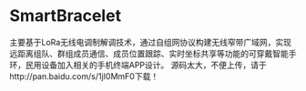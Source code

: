 # SmartBracelet
主要基于LoRa无线电调制解调技术，通过自组网协议构建无线窄带广域网，实现远距离组队、群组成员通信、成员位置跟踪、实时坐标共享等功能的可穿戴智能手环，民用设备加入相关的手机终端APP设计。
源码太大，不便上传，请于http://pan.baidu.com/s/1jI0MmF0下载！
